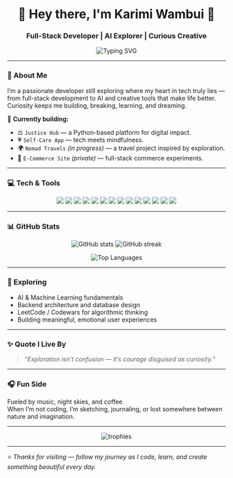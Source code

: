 <h1 align="center">🌸 Hey there, I'm Karimi Wambui 👋</h1>
<h3 align="center">Full-Stack Developer | AI Explorer | Curious Creative</h3>

<p align="center">
  <img src="https://readme-typing-svg.demolab.com?font=Fira+Code&pause=1000&color=F8BBD0&center=true&vCenter=true&width=435&lines=Full-Stack+Developer;AI+%26+Machine+Learning+Explorer;Creative+Technologist;Lifelong+Learner+%F0%9F%8C%9F" alt="Typing SVG" />
</p>

---

### 🌸 About Me  
I’m a passionate developer still exploring where my heart in tech truly lies —  
from full-stack development to AI and creative tools that make life better.  
Curiosity keeps me building, breaking, learning, and dreaming.

💬 **Currently building:**  
- ⚖️ `Justice Hub` — a Python-based platform for digital impact.  
- 💗 `Self-Care App` — tech meets mindfulness.  
- 🌍 `Nomad Travels` *(in progress)* — a travel project inspired by exploration.  
- 🛒 `E-Commerce Site` *(private)* — full-stack commerce experiments.  

---

### 💻 Tech & Tools  

<p align="center">
  <img src="https://img.shields.io/badge/Python-F48FB1?style=for-the-badge&logo=python&logoColor=white"/>
  <img src="https://img.shields.io/badge/Java-CE93D8?style=for-the-badge&logo=openjdk&logoColor=white"/>
  <img src="https://img.shields.io/badge/Dart-BA68C8?style=for-the-badge&logo=dart&logoColor=white"/>
  <img src="https://img.shields.io/badge/Flutter-9575CD?style=for-the-badge&logo=flutter&logoColor=white"/>
  <img src="https://img.shields.io/badge/JavaScript-F48FB1?style=for-the-badge&logo=javascript&logoColor=black"/>
  <img src="https://img.shields.io/badge/React-E1BEE7?style=for-the-badge&logo=react&logoColor=black"/>
  <img src="https://img.shields.io/badge/HTML5-F06292?style=for-the-badge&logo=html5&logoColor=white"/>
  <img src="https://img.shields.io/badge/CSS3-CE93D8?style=for-the-badge&logo=css3&logoColor=white"/>
  <img src="https://img.shields.io/badge/TailwindCSS-E1BEE7?style=for-the-badge&logo=tailwind-css&logoColor=black"/>
  <img src="https://img.shields.io/badge/C++-BA68C8?style=for-the-badge&logo=cplusplus&logoColor=white"/>
  <img src="https://img.shields.io/badge/MySQL-F8BBD0?style=for-the-badge&logo=mysql&logoColor=white"/>
  <img src="https://img.shields.io/badge/Git-F06292?style=for-the-badge&logo=git&logoColor=white"/>
  <img src="https://img.shields.io/badge/VS_Code-CE93D8?style=for-the-badge&logo=visual-studio-code&logoColor=white"/>
  <img src="https://img.shields.io/badge/Visual_Studio_Community-AB47BC?style=for-the-badge&logo=visual-studio&logoColor=white"/>
</p>

---

### 📊 GitHub Stats  

<p align="center">
  <img src="https://github-readme-stats.vercel.app/api?username=karimiwambui383&show_icons=true&theme=rose_pine" alt="GitHub stats"/>
  <img src="https://github-readme-streak-stats.herokuapp.com/?user=karimiwambui383&theme=rose_pine" alt="GitHub streak"/>
</p>

<p align="center">
  <img src="https://github-readme-stats.vercel.app/api/top-langs/?username=karimiwambui383&layout=compact&theme=rose_pine" alt="Top Languages"/>
</p>

---

### 🌱 Exploring  
- AI & Machine Learning fundamentals  
- Backend architecture and database design  
- LeetCode / Codewars for algorithmic thinking  
- Building meaningful, emotional user experiences  

---

### ✨ Quote I Live By  
> *“Exploration isn’t confusion — it’s courage disguised as curiosity.”*  

---

### 🎧 Fun Side  
Fueled by music, night skies, and coffee.  
When I’m not coding, I’m sketching, journaling, or lost somewhere between nature and imagination.

---

<p align="center">
  <img src="https://github-profile-trophy.vercel.app/?username=karimiwambui383&theme=rose_pine&no-frame=true&row=1&column=6" alt="trophies"/>
</p>

---

⭐ *Thanks for visiting — follow my journey as I code, learn, and create something beautiful every day.*  
